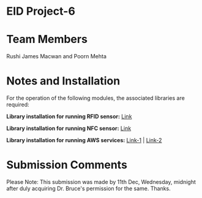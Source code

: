 # EID Project-6

# Team Members

Rushi James Macwan and Poorn Mehta

# Notes and Installation

For the operation of the following modules, the associated libraries are required:

**Library installation for running RFID sensor:** [Link](https://github.com/pimylifeup/MFRC522-python)

**Library installation for running NFC sensor:** [Link](https://github.com/nfc-tools/libnfc)

**Library installation for running AWS services:** [Link-1](https://medium.com/@sajithswa/connect-your-raspberry-pi-with-aws-iot-28920dbc0e88) | [Link-2](https://s3.amazonaws.com/aws-iot-device-sdk-python/aws-iot-device-sdk-python-latest.zip)

# Submission Comments

Please Note: This submission was made by 11th Dec, Wednesday, midnight after duly acquiring Dr. Bruce's permission for the same. Thanks.
